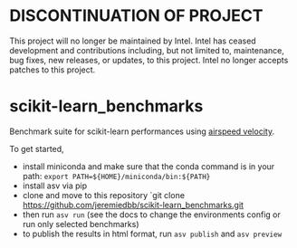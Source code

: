 # DISCONTINUATION OF PROJECT #
This project will no longer be maintained by Intel.
Intel has ceased development and contributions including, but not limited to, maintenance, bug fixes, new releases, or updates, to this project.
Intel no longer accepts patches to this project.
# scikit-learn_benchmarks
Benchmark suite for scikit-learn performances using [airspeed velocity](https://asv.readthedocs.io/en/stable/).

To get started, 

* install miniconda and make sure that the conda command is in your path: `export PATH=${HOME}/miniconda/bin:${PATH}`
* install asv via pip
* clone and move to this repository `git clone https://github.com/jeremiedbb/scikit-learn_benchmarks.git 
* then run `asv run` (see the docs to change the environments config or run only selected benchmarks)
* to publish the results in html format, run `asv publish` and `asv preview`
